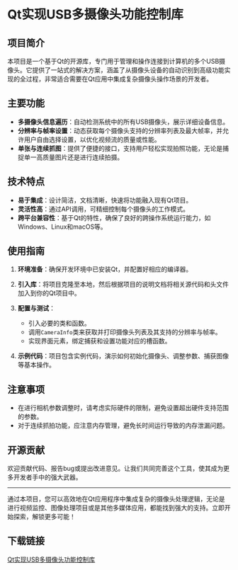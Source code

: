 # Qt实现USB多摄像头功能控制库

## 项目简介

本项目是一个基于Qt的开源库，专门用于管理和操作连接到计算机的多个USB摄像头。它提供了一站式的解决方案，涵盖了从摄像头设备的自动识别到高级功能实现的全过程，非常适合需要在Qt应用中集成复杂摄像头操作场景的开发者。

## 主要功能

- **多摄像头信息遍历**：自动检测系统中的所有USB摄像头，展示详细设备信息。
- **分辨率与帧率设置**：动态获取每个摄像头支持的分辨率列表及最大帧率，并允许用户自由选择设置，以优化视频流的质量或性能。
- **单张与连续抓图**：提供了便捷的接口，支持用户轻松实现拍照功能，无论是捕捉单一高质量图片还是进行连续拍摄。
  
## 技术特点

- **易于集成**：设计简洁，文档清晰，快速将功能融入现有Qt项目。
- **灵活性高**：通过API调用，可精细控制每个摄像头的工作模式。
- **跨平台兼容性**：基于Qt的特性，确保了良好的跨操作系统运行能力，如Windows、Linux和macOS等。

## 使用指南

1. **环境准备**：确保开发环境中已安装Qt，并配置好相应的编译器。
2. **引入库**：将项目克隆至本地，然后根据项目的说明文档将相关源代码和头文件加入到你的Qt项目中。
3. **配置与测试**：
   - 引入必要的类和函数。
   - 调用`CameraInfo`类来获取并打印摄像头列表及其支持的分辨率与帧率。
   - 实现界面元素，绑定捕获和设置功能对应的槽函数。
   
4. **示例代码**：项目包含实例代码，演示如何初始化摄像头、调整参数、捕获图像等基本操作。

## 注意事项

- 在进行相机参数调整时，请考虑实际硬件的限制，避免设置超出硬件支持范围的参数。
- 对于连续抓拍功能，应注意内存管理，避免长时间运行导致的内存泄漏问题。

## 开源贡献

欢迎贡献代码、报告bug或提出改进意见。让我们共同完善这个工具，使其成为更多开发者手中的强大武器。

---

通过本项目，您可以高效地在Qt应用程序中集成复杂的摄像头处理逻辑，无论是进行视频监控、图像处理项目或是其他多媒体应用，都能找到强大的支持。立即开始探索，解锁更多可能！

## 下载链接

[Qt实现USB多摄像头功能控制库](https://pan.quark.cn/s/e243345bf8d8)
